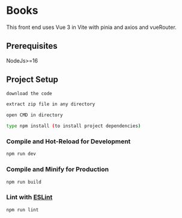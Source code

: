 # Books

This front end uses Vue 3 in Vite with pinia and axios and vueRouter.

## Prerequisites

NodeJs>=16

## Project Setup

```sh
download the code
```
```sh
extract zip file in any directory
```
```sh
open CMD in directory
```
```sh
type npm install (to install project dependencies)
```

### Compile and Hot-Reload for Development

```sh
npm run dev
```

### Compile and Minify for Production

```sh
npm run build
```

### Lint with [ESLint](https://eslint.org/)

```sh
npm run lint
```
